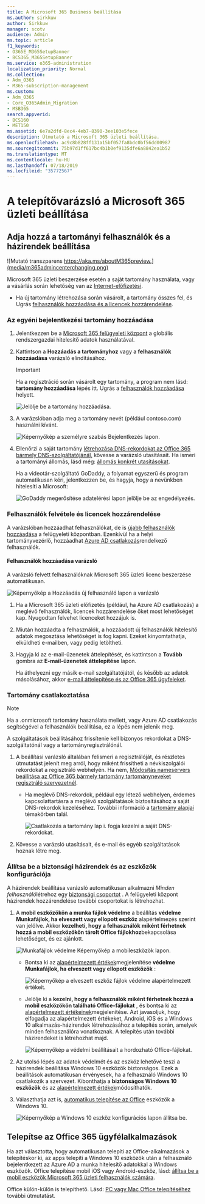 ```yaml
---
title: A Microsoft 365 Business beállítása
ms.author: sirkkuw
author: Sirkkuw
manager: scotv
audience: Admin
ms.topic: article
f1_keywords:
- O365E_M365SetupBanner
- BCS365_M365SetupBanner
ms.service: o365-administration
localization_priority: Normal
ms.collection:
- Adm_O365
- M365-subscription-management
ms.custom:
- Adm_O365
- Core_O365Admin_Migration
- MSB365
search.appverid:
- BCS160
- MET150
ms.assetid: 6e7a2dfd-8ec4-4eb7-8390-3ee103e5fece
description: Útmutató a Microsoft 365 üzleti beállítása.
ms.openlocfilehash: ac9c8b828ff131a15bf057fa8bdc0bf56dd00987
ms.sourcegitcommit: 75b97d1ff617bc4b1b0ef9135dfe6a8842ea1b52
ms.translationtype: MT
ms.contentlocale: hu-HU
ms.lasthandoff: 07/18/2019
ms.locfileid: "35772567"
---
```

# <a name="set-up-microsoft-365-business-in-the-setup-wizard"></a>A telepítővarázsló a Microsoft 365 üzleti beállítása

## <a name="add-your-domain-users-and-set-up-policies"></a>Adja hozzá a tartományi felhasználók és a házirendek beállítása

![Mutató transzparens https://aka.ms/aboutM365preview.](media/m365admincenterchanging.png)

Microsoft 365 üzleti beszerzése esetén a saját tartomány használata, vagy a vásárlás során lehetőség van az [Internet-előfizetési](sign-up.md).

- Ha új tartomány létrehozása során vásárolt, a tartomány összes fel, és Ugrás [felhasználók hozzáadása és a licencek hozzárendelése](#add-users-and-assign-licenses).

### <a name="add-your-domain-to-personalize-sign-in"></a>Az egyéni bejelentkezési tartomány hozzáadása

1. Jelentkezzen be a [Microsoft 365 felügyeleti központ](https://admin.microsoft.com) a globális rendszergazdai hitelesítő adatok használatával. 

2. Kattintson a **Hozzáadás a tartományhoz** vagy a **felhasználók hozzáadása** varázsló elindításához.
    > [!IMPORTANT]
    > Ha a regisztráció során vásárolt egy tartomány, a program nem lásd: **tartomány hozzáadása** lépés itt. Ugrás a [felhasználók hozzáadása](#add-users-and-assign-licenses) helyett.

    ![Jelölje be a tartomány hozzáadása.](media/addadomainadmincenter.png)
    
3. A varázslóban adja meg a tartomány nevét (például contoso.com) használni kívánt.


    ![Képernyőkép a személyre szabás Bejelentkezés lapon.](media/personalizesignin.png)

    
4. Ellenőrzi a saját tartomány [létrehozása DNS-rekordokat az Office 365 bármely DNS-szolgáltatójánál,](https://docs.microsoft.com/office365/admin/get-help-with-domains/create-dns-records-at-any-dns-hosting-provider) kövesse a varázsló utasításait. Ha ismeri a tartományi állomás, lásd még: [állomás konkrét utasításokat](https://docs.microsoft.com/office365/admin/get-help-with-domains/set-up-your-domain-host-specific-instructions).

    Ha a videotár-szolgáltató GoDaddy, a folyamat egyszerű és program automatikusan kéri, jelentkezzen be, és hagyja, hogy a nevünkben hitelesíti a Microsoft:

    ![GoDaddy megerősítése adatelérési lapon jelölje be az engedélyezés.](media/godaddyauth.png)

### <a name="add-users-and-assign-licenses"></a>Felhasználók felvétele és licencek hozzárendelése

A varázslóban hozzáadhat felhasználókat, de is [újabb felhasználók hozzáadása](add-users-m365b.md) a felügyeleti központban. Ezenkívül ha a helyi tartományvezérlő, hozzáadhat [Azure AD csatlakozás](https://docs.microsoft.com/azure/active-directory/hybrid/how-to-connect-install-express)rendelkező felhasználók.

#### <a name="add-users-in-the-wizard"></a>Felhasználók hozzáadása varázsló

A varázsló felvett felhasználóknak Microsoft 365 üzleti licenc beszerzése automatikusan.

![Képernyőkép a Hozzáadás új felhasználó lapon a varázsló](media/addnewuserspage.png)

1. Ha a Microsoft 365 üzleti előfizetés (például, ha Azure AD csatlakozás) a meglévő felhasználók, licencek hozzárendelése őket most lehetőséget kap. Nyugodtan felvehet licenceket hozzájuk is.

3. Miután hozzáadta a felhasználók, a hozzáadott új felhasználók hitelesítő adatok megosztása lehetőséget is fog kapni. Ezeket kinyomtathatja, elküldheti e-mailben, vagy pedig letöltheti.

4. Hagyja ki az e-mail-üzenetek áttelepítését, és kattintson a **Tovább** gombra az **E-mail-üzenetek áttelepítése** lapon. 

    Ha áthelyezni egy másik e-mail szolgáltatójától, és később az adatok másolásához, akkor [e-mail áttelepítése és az Office 365 ügyfeleket](https://support.office.com/article/a3e3bddb-582e-4133-8670-e61b9f58627e).


### <a name="connect-your-domain"></a>Tartomány csatlakoztatása

> [!NOTE]
> Ha a .onmicrosoft tartomány használata mellett, vagy Azure AD csatlakozás segítségével a felhasználók beállítása, ez a lépés nem jelenik meg.
  
A szolgáltatások beállításához frissítenie kell bizonyos rekordokat a DNS-szolgáltatónál vagy a tartományregisztrálónál.
  
1. A beállítási varázsló általában felismeri a regisztrálóját, és részletes útmutatást jelenít meg arról, hogy miként frissítheti a névkiszolgálói rekordokat a regisztráló webhelyén. Ha nem, [Módosítás nameservers beállítása az Office 365 bármely tartomány tartományneveket regisztráló szervezetnél](https://support.office.com/article/a8b487a9-2a45-4581-9dc4-5d28a47010a2). 

    - Ha meglévő DNS-rekordok, például egy létező webhelyen, érdemes kapcsolattartásra a meglévő szolgáltatások biztosításához a saját DNS-rekordok kezeléséhez. További információ a [tartomány alapjai](https://docs.microsoft.com/office365/admin/get-help-with-domains/dns-basics) témakörben talál.

        ![Csatlakozás a tartomány lap i. fogja kezelni a saját DNS-rekordokat.](media/connectyourdomainpage.png)

2. Kövesse a varázsló utasításait, és e-mail és egyéb szolgáltatások hoznak létre meg.

### <a name="set-up-security-policies-and-device-configurations"></a>Állítsa be a biztonsági házirendek és az eszközök konfigurációja 

A házirendek beállítása varázsló automatikusan alkalmazni *Minden felhasználó*létrehoz egy [biztonsági csoportot](https://docs.microsoft.com/office365/admin/create-groups/compare-groups#security-groups) . A felügyeleti központ házirendek hozzárendelése további csoportokat is létrehozhat.

1. A **mobil eszközökön a munka fájlok védelme** a beállítás **védelme Munkafájlok, ha elveszett vagy ellopott eszköz** alapértelmezés szerint van jelölve. Akkor **kezelheti, hogy a felhasználók miként férhetnek hozzá a mobil eszközökön tárolt Office fájlokhoz**bekapcsolása lehetőséget, és ez ajánlott.

    ![Munkafájlok védelme Képernyőkép a mobileszközök lapon.](media/protectworkfilesondevices.png)

     - Bontsa ki az [alapértelmezett értékek](protect-work-files-on-lost-or-stolen-device.md)megjelenítése **védelme Munkafájlok, ha elveszett vagy ellopott eszközök** :

        ![Képernyőkép a elveszett eszköz fájlok védelme alapértelmezett értékeit.](media/protectworkfilesondevicesdefault.png)

    - Jelölje ki a **kezelni, hogy a felhasználók miként férhetnek hozzá a mobil eszközökön található Office-fájlokat** , és bontsa ki az [alapértelmezett értékeinek](manage-user-access-on-mobile-devices.md)megjelenítése. Azt javasoljuk, hogy elfogadja az alapértelmezett értékeket, Android, iOS és a Windows 10 alkalmazás-házirendek létrehozásához a telepítés során, amelyek minden felhasználóra vonatkoznak. A telepítés után további házirendeket is létrehozhat majd.

        ![Képernyőkép a védelmi beállításait a hordozható Office-fájlokat.](media/useraccessonmobile.png)

2. Az utolsó lépés az adatok védelmét és az eszköz lehetővé teszi a házirendek beállítása Windows 10 eszközök biztonságos. Ezek a beállítások automatikusan érvényesek, ha a felhasználó Windows 10 csatlakozik a szervezet. Kibonthatja a **biztonságos Windows 10 eszközök** és az [alapértelmezett értékek](secure-windows-10-devices.md)módosíthatók.
3. Választhatja azt is, [automatikus telepítése az Office](install-office-on-windows-10-during-setup.md) eszközök a Windows 10.

    ![Képernyőkép a Windows 10 eszköz konfigurációs lapon állítsa be.](media/setwin10config.png)



## <a name="deploy-office-365-client-apps"></a>Telepítse az Office 365 ügyfélalkalmazások

Ha azt választotta, hogy automatikusan telepíti az Office-alkalmazások a telepítéskor ki, az apps telepíti a Windows 10 eszközök után a felhasználó bejelentkezett az Azure AD a munka hitelesítő adatokkal a Windows eszközök.
Office telepítése mobil iOS vagy Android-eszköz, lásd: [állítsa be a mobil eszközök Microsoft 365 üzleti felhasználók számára](set-up-mobile-devices.md).

Office külön-külön is telepíthető. Lásd: [PC vagy Mac Office telepítéséhez](https://support.office.com/article/4414eaaf-0478-48be-9c42-23adc4716658) további útmutatást.

